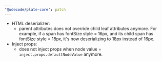 ```yaml
---
'@udecode/plate-core': patch
---
```


- HTML deserializer:
  - parent attributes does not override child leaf attributes anymore. For example, if a span has fontSize style = 16px, and its child span has fontSize style = 18px, it's now deserializing to 18px instead of 16px. 
- Inject props:
  - does not inject props when node value = `inject.props.defaultNodeValue` anymore.
